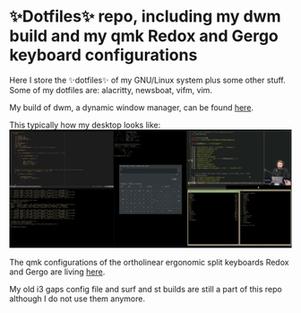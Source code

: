 <!Dit is de ~/README.md file voor mijn dotfile bare Github repo/>
# :sparkles:Dotfiles:sparkles: repo, including my dwm build and my qmk Redox and Gergo keyboard configurations
Here I store the :sparkles:dotfiles:sparkles: of my GNU/Linux system plus some 
other stuff. Some of my dotfiles are: alacritty, newsboat, vifm, vim.

My build of dwm, a dynamic window manager, can be found [here](https://github.com/Prutserdt/dotfiles/tree/master/.config/suckless/dwm). 

This typically how my desktop looks like:
![productivity](dwm2.jpg)

The qmk configurations of the ortholinear ergonomic split keyboards Redox and Gergo are living [here](https://github.com/Prutserdt/dotfiles/tree/master/Stack/qmk_configurations).

My old i3 gaps config file and surf and st builds are still a part of this repo 
although I do not use them anymore.

